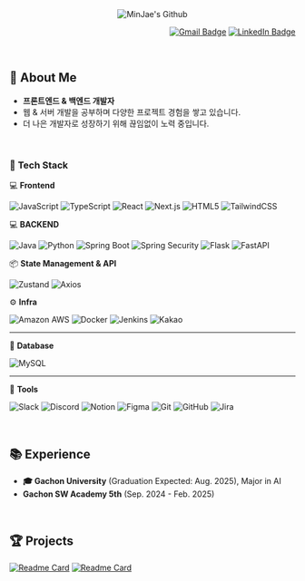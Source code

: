 <div align="center">
  <img
    src="https://capsule-render.vercel.app/api?type=waving&color=87CEEB&height=240&text=MinJae's%20Github&animation=&fontColor=FFFFFF&fontSize=60"
    alt="MinJae's Github"
  />
</div>

<div align="right">
  

[![Gmail Badge](https://img.shields.io/badge/Gmail-d14836?style=flat-square&logo=Gmail&logoColor=white&link=mailto:kmj104506@gachon.ac.kr)](mailto:kmj104506@gachon.ac.kr)
[![LinkedIn Badge](https://img.shields.io/badge/LinkedIn-0077B5?style=flat-square&logo=linkedin&logoColor=white&link=https://www.linkedin.com/in/ai-소프트웨어학부-인공지능전공-강민재-304195345/)](https://www.linkedin.com/in/ai-소프트웨어학부-인공지능전공-강민재-304195345/)
  
</div>

<br>

## 🚀 About Me
- **프론트엔드 & 백엔드 개발자**  
- 웹 & 서버 개발을 공부하며 다양한 프로젝트 경험을 쌓고 있습니다.  
- 더 나은 개발자로 성장하기 위해 끊임없이 노력 중입니다.  

<br>

### 📌 **Tech Stack**  


💻 **Frontend**  

![JavaScript](https://img.shields.io/badge/-JavaScript-F7DF1E?style=flat-square&logo=javascript&logoColor=white)
![TypeScript](https://img.shields.io/badge/-TypeScript-3178C6?style=flat-square&logo=typescript&logoColor=white)
![React](https://img.shields.io/badge/-React-61DAFB?style=flat-square&logo=react&logoColor=white)
![Next.js](https://img.shields.io/badge/-Next.js-000000?style=flat-square&logo=next.js&logoColor=white)
![HTML5](https://img.shields.io/badge/-HTML5-E34F26?style=flat-square&logo=html5&logoColor=white)
![TailwindCSS](https://img.shields.io/badge/-TailwindCSS-06B6D4?style=flat-square&logo=tailwindcss&logoColor=white)

💻 **BACKEND**

![Java](https://img.shields.io/badge/-Java-007396?style=flat-square&logo=Java&logoColor=white)
![Python](https://img.shields.io/badge/-Python-3776AB?style=flat-square&logo=Python&logoColor=white)
![Spring Boot](https://img.shields.io/badge/-Spring%20Boot-6DB33F?style=flat-square&logo=spring-boot&logoColor=white)
![Spring Security](https://img.shields.io/badge/-Spring%20Security-6DB33F?style=flat-square&logo=springsecurity&logoColor=white)
![Flask](https://img.shields.io/badge/-Flask-000000?style=flat-square&logo=Flask&logoColor=white)
![FastAPI](https://img.shields.io/badge/-FastAPI-009688?style=flat-square&logo=FastAPI&logoColor=white)

📦 **State Management & API**  

![Zustand](https://img.shields.io/badge/-Zustand-3A3A3A?style=flat-square&logo=zustand&logoColor=white)
![Axios](https://img.shields.io/badge/-Axios-5A29E4?style=flat-square&logo=axios&logoColor=white)


⚙️ **Infra**  

![Amazon AWS](https://img.shields.io/badge/-Amazon%20AWS-232F3E?style=flat-square&logo=Amazon%20AWS&logoColor=white)
![Docker](https://img.shields.io/badge/-Docker-2496ED?style=flat-square&logo=Docker&logoColor=white)
![Jenkins](https://img.shields.io/badge/-Jenkins-D24939?style=flat-square&logo=Jenkins&logoColor=white)
![Kakao](https://img.shields.io/badge/-Kakao-FFCD00?style=flat-square&logo=Kakao&logoColor=black)

---

💾 **Database**  

![MySQL](https://img.shields.io/badge/-MySQL-4479A1?style=flat-square&logo=MySQL&logoColor=white)


---

🌈 **Tools**  

![Slack](https://img.shields.io/badge/-Slack-4A154B?style=flat-square&logo=Slack&logoColor=white)
![Discord](https://img.shields.io/badge/-Discord-5865F2?style=flat-square&logo=Discord&logoColor=white)
![Notion](https://img.shields.io/badge/-Notion-000000?style=flat-square&logo=Notion&logoColor=white)
![Figma](https://img.shields.io/badge/-Figma-F24E1E?style=flat-square&logo=Figma&logoColor=white)
![Git](https://img.shields.io/badge/-Git-F05032?style=flat-square&logo=Git&logoColor=white)
![GitHub](https://img.shields.io/badge/-GitHub-181717?style=flat-square&logo=GitHub&logoColor=white)
![Jira](https://img.shields.io/badge/-Jira-0052CC?style=flat-square&logo=Jira&logoColor=white)

<br>


## 📚 Experience
- **🎓 Gachon University** (Graduation Expected: Aug. 2025), Major in AI
- **Gachon SW Academy 5th** (Sep. 2024 - Feb. 2025)

<br>

<div>

## 🏆 Projects
[![Readme Card](https://github-readme-stats.vercel.app/api/pin/?username=FLEX-CODEPING&repo=FLEX-FE&theme=swift)](https://github.com/FLEX-CODEPING/FLEX-FE)
[![Readme Card](https://github-readme-stats.vercel.app/api/pin/?username=KMJ200&repo=TikiTaka-BE&theme=swift)](https://github.com/KMJ200/TikiTaka-BE)

</div>
<br>
